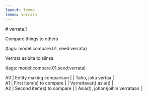 ```yaml
---
layout: lemma
lemma: verrata
---
```


<div class="sense">
# <span class="sensename">verrata.1</span>

<span class="description">Compare things to others</span>

(tags: model:compare.01, seed:verrata)

<span class="description">Verrata asioita toisiinsa</span>

(tags: model:compare.01,seed:verrata)

A0 | Entity making comparison |   | Taho, joka vertaa |  
A1 | First item(s) to compare |   | Verrattava(t) asia(t) |  
A2 | Second item(s) to compare |   | Asia(t), johon/joihin verrataan |  

</div>

